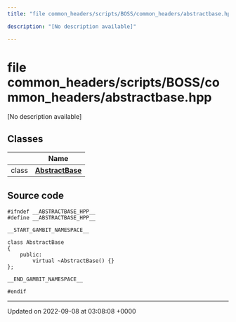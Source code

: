```yaml
---
title: "file common_headers/scripts/BOSS/common_headers/abstractbase.hpp"

description: "[No description available]"

---
```


# file common_headers/scripts/BOSS/common_headers/abstractbase.hpp

[No description available]

## Classes

|                | Name           |
| -------------- | -------------- |
| class | **[AbstractBase](/documentation/code/classes/classabstractbase/)**  |




## Source code

```
#ifndef __ABSTRACTBASE_HPP__
#define __ABSTRACTBASE_HPP__

__START_GAMBIT_NAMESPACE__

class AbstractBase
{
    public:
        virtual ~AbstractBase() {}
};

__END_GAMBIT_NAMESPACE__

#endif
```


-------------------------------

Updated on 2022-09-08 at 03:08:08 +0000
